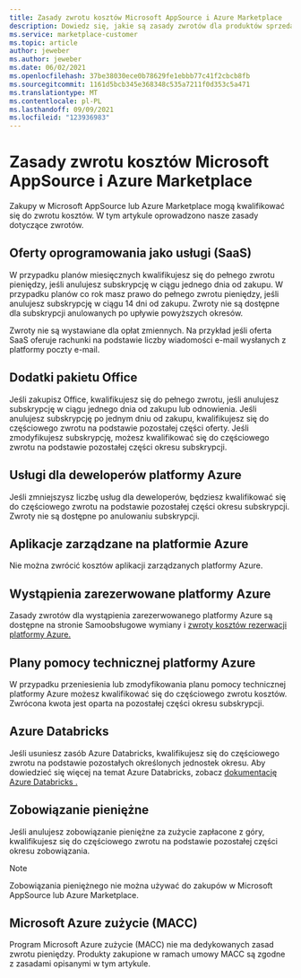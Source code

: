 ```yaml
---
title: Zasady zwrotu kosztów Microsoft AppSource i Azure Marketplace
description: Dowiedz się, jakie są zasady zwrotów dla produktów sprzedawanych Microsoft AppSource i Azure Marketplace
ms.service: marketplace-customer
ms.topic: article
author: jeweber
ms.author: jeweber
ms.date: 06/02/2021
ms.openlocfilehash: 37be38030ece0b78629fe1ebbb77c41f2cbcb8fb
ms.sourcegitcommit: 1161d5bcb345e368348c535a7211f0d353c5a471
ms.translationtype: MT
ms.contentlocale: pl-PL
ms.lasthandoff: 09/09/2021
ms.locfileid: "123936983"
---
```

# <a name="refund-policies-for-microsoft-appsource-and-azure-marketplace"></a>Zasady zwrotu kosztów Microsoft AppSource i Azure Marketplace

Zakupy w Microsoft AppSource lub Azure Marketplace mogą kwalifikować się do zwrotu kosztów. W tym artykule oprowadzono nasze zasady dotyczące zwrotów.

## <a name="software-as-a-service-saas-offers"></a>Oferty oprogramowania jako usługi (SaaS)

W przypadku planów miesięcznych kwalifikujesz się do pełnego zwrotu pieniędzy, jeśli anulujesz subskrypcję w ciągu jednego dnia od zakupu. W przypadku planów co rok masz prawo do pełnego zwrotu pieniędzy, jeśli anulujesz subskrypcję w ciągu 14 dni od zakupu. Zwroty nie są dostępne dla subskrypcji anulowanych po upływie powyższych okresów.

Zwroty nie są wystawiane dla opłat zmiennych. Na przykład jeśli oferta SaaS oferuje rachunki na podstawie liczby wiadomości e-mail wysłanych z platformy poczty e-mail.

## <a name="office-add-ins"></a>Dodatki pakietu Office

Jeśli zakupisz Office, kwalifikujesz się do pełnego zwrotu, jeśli anulujesz subskrypcję w ciągu jednego dnia od zakupu lub odnowienia. Jeśli anulujesz subskrypcję po jednym dniu od zakupu, kwalifikujesz się do częściowego zwrotu na podstawie pozostałej części oferty. Jeśli zmodyfikujesz subskrypcję, możesz kwalifikować się do częściowego zwrotu na podstawie pozostałej części okresu subskrypcji.

## <a name="azure-developer-services"></a>Usługi dla deweloperów platformy Azure

Jeśli zmniejszysz liczbę usług dla deweloperów, będziesz kwalifikować się do częściowego zwrotu na podstawie pozostałej części okresu subskrypcji. Zwroty nie są dostępne po anulowaniu subskrypcji.

## <a name="azure-managed-applications"></a>Aplikacje zarządzane na platformie Azure

Nie można zwrócić kosztów aplikacji zarządzanych platformy Azure.

## <a name="azure-reserved-instances"></a>Wystąpienia zarezerwowane platformy Azure

Zasady zwrotów dla wystąpienia zarezerwowanego platformy Azure są dostępne na stronie Samoobsługowe wymiany i [zwroty kosztów rezerwacji platformy Azure.](/azure/cost-management-billing/reservations/exchange-and-refund-azure-reservations)

## <a name="azure-support-plans"></a>Plany pomocy technicznej platformy Azure

W przypadku przeniesienia lub zmodyfikowania planu pomocy technicznej platformy Azure możesz kwalifikować się do częściowego zwrotu kosztów. Zwrócona kwota jest oparta na pozostałej części okresu subskrypcji.

## <a name="azure-databricks"></a>Azure Databricks

Jeśli usuniesz zasób Azure Databricks, kwalifikujesz się do częściowego zwrotu na podstawie pozostałych określonych jednostek okresu. Aby dowiedzieć się więcej na temat Azure Databricks, zobacz [dokumentację Azure Databricks .](/azure/databricks)

## <a name="monetary-commitment"></a>Zobowiązanie pieniężne

Jeśli anulujesz zobowiązanie pieniężne za zużycie zapłacone z góry, kwalifikujesz się do częściowego zwrotu na podstawie pozostałej części okresu zobowiązania.

> [!NOTE]
> Zobowiązania pieniężnego nie można używać do zakupów w Microsoft AppSource lub Azure Marketplace.

## <a name="microsoft-azure-consumption-commitment-macc"></a>Microsoft Azure zużycie (MACC)

Program Microsoft Azure zużycie (MACC) nie ma dedykowanych zasad zwrotu pieniędzy. Produkty zakupione w ramach umowy MACC są zgodne z zasadami opisanymi w tym artykule.
